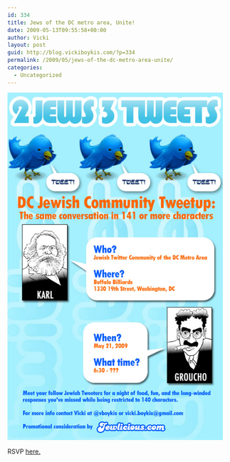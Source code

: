 ```yaml
---
id: 334
title: Jews of the DC metro area, Unite!
date: 2009-05-13T09:55:58+00:00
author: Vicki
layout: post
guid: http://blog.vickiboykis.com/?p=334
permalink: /2009/05/jews-of-the-dc-metro-area-unite/
categories:
  - Uncategorized
---
```

[<img class="aligncenter size-full wp-image-335" title="dctweetup" src="https://raw.githubusercontent.com/veekaybee/wlb/gh-pages/assets/images/2009/05/dctweetup.jpg" alt="dctweetup" width="484" height="781" />](https://raw.githubusercontent.com/veekaybee/wlb/gh-pages/assets/images/2009/05/dctweetup.jpg)

RSVP [here.](http://twtvite.com/ci9w0c)